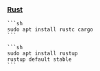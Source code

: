 ### [Rust](https://www.rust-lang.org/)

````{tab} Ubuntu 22 ARM [^1]
```sh
sudo apt install rustc cargo
```
````

````{tab} Ubuntu 24 ARM
```sh
sudo apt install rustup
rustup default stable
```
````

[^1]: [How to Install Rust on Ubuntu](https://phoenixnap.com/kb/install-rust-ubuntu)
